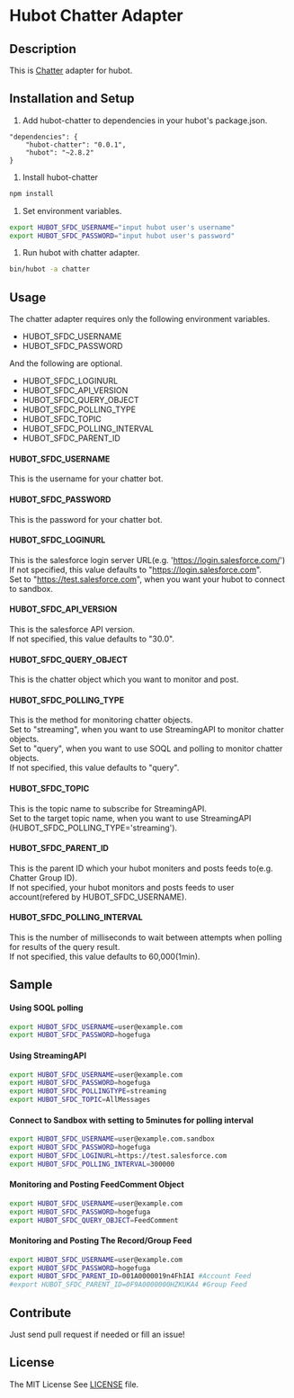 # Hubot Chatter Adapter
## Description
This is [Chatter](http://www.salesforce.com/jp/chatter/overview/) adapter for hubot.

## Installation and Setup

1. Add hubot-chatter to dependencies in your hubot's package.json.
```
"dependencies": {
    "hubot-chatter": "0.0.1",
    "hubot": "~2.8.2"
}
```
1. Install hubot-chatter
```bash
npm install
```

1. Set environment variables.
``` bash
export HUBOT_SFDC_USERNAME="input hubot user's username"
export HUBOT_SFDC_PASSWORD="input hubot user's password"
```

1. Run hubot with chatter adapter.
```bash
bin/hubot -a chatter
```

## Usage
The chatter adapter requires only the following environment variables.

* HUBOT_SFDC_USERNAME
* HUBOT_SFDC_PASSWORD

And the following are optional.

* HUBOT_SFDC_LOGINURL
* HUBOT_SFDC_API_VERSION
* HUBOT_SFDC_QUERY_OBJECT
* HUBOT_SFDC_POLLING_TYPE
* HUBOT_SFDC_TOPIC
* HUBOT_SFDC_POLLING_INTERVAL
* HUBOT_SFDC_PARENT_ID

#### HUBOT_SFDC_USERNAME
This is the username for your chatter bot.

#### HUBOT_SFDC_PASSWORD
This is the password for your chatter bot.

#### HUBOT_SFDC_LOGINURL
This is the salesforce login server URL(e.g. 'https://login.salesforce.com/')  
If not specified, this value defaults to "https://login.salesforce.com".  
Set to "https://test.salesforce.com", when you want your hubot to connect to sandbox.

#### HUBOT_SFDC_API_VERSION
This is the salesforce API version.  
If not specified, this value defaults to "30.0".

#### HUBOT_SFDC_QUERY_OBJECT
This is the chatter object which you want to monitor and post.

#### HUBOT_SFDC_POLLING_TYPE
This is the method for monitoring chatter objects.  
Set to "streaming", when you want to use StreamingAPI to monitor chatter objects.  
Set to "query", when you want to use SOQL and polling to monitor chatter objects.  
If not specified, this value defaults to "query".

#### HUBOT_SFDC_TOPIC
This is the topic name to subscribe for StreamingAPI.  
Set to the target topic name, when you want to use StreamingAPI (HUBOT_SFDC_POLLING_TYPE='streaming').

#### HUBOT_SFDC_PARENT_ID
This is the parent ID which your hubot moniters and posts feeds to(e.g. Chatter Group ID).  
If not specified, your hubot monitors and posts feeds to user account(refered by HUBOT_SFDC_USERNAME).

#### HUBOT_SFDC_POLLING_INTERVAL
This is the number of milliseconds to wait between attempts when polling for results of the query result.  
If not specified, this value defaults to 60,000(1min).

## Sample

#### Using SOQL polling
```bash
export HUBOT_SFDC_USERNAME=user@example.com
export HUBOT_SFDC_PASSWORD=hogefuga
```

#### Using StreamingAPI
```bash
export HUBOT_SFDC_USERNAME=user@example.com
export HUBOT_SFDC_PASSWORD=hogefuga
export HUBOT_SFDC_POLLINGTYPE=streaming
export HUBOT_SFDC_TOPIC=AllMessages
```

#### Connect to Sandbox with setting to 5minutes for polling interval
```bash
export HUBOT_SFDC_USERNAME=user@example.com.sandbox
export HUBOT_SFDC_PASSWORD=hogefuga
export HUBOT_SFDC_LOGINURL=https://test.salesforce.com
export HUBOT_SFDC_POLLING_INTERVAL=300000
```

#### Monitoring and Posting FeedComment Object
```bash
export HUBOT_SFDC_USERNAME=user@example.com
export HUBOT_SFDC_PASSWORD=hogefuga
export HUBOT_SFDC_QUERY_OBJECT=FeedComment
```

#### Monitoring and Posting The Record/Group Feed
```bash
export HUBOT_SFDC_USERNAME=user@example.com
export HUBOT_SFDC_PASSWORD=hogefuga
export HUBOT_SFDC_PARENT_ID=001A0000019n4FhIAI #Account Feed
#export HUBOT_SFDC_PARENT_ID=0F9A0000000HZKUKA4 #Group Feed
```

## Contribute
Just send pull request if needed or fill an issue!

## License
The MIT License See [LICENSE](https://github.com/tzmfreedom/hubot-chatter/blob/master/LICENSE) file.